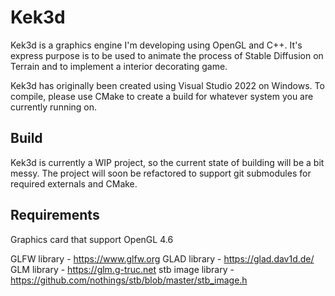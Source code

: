 # Kek3d

Kek3d is a graphics engine I'm developing using OpenGL and C++. It's express purpose is to be used to animate the process of Stable Diffusion on Terrain and to implement a interior decorating game.

Kek3d has originally been created using Visual Studio 2022 on Windows. To compile, please use CMake to create a build for whatever system you are currently running on. 

## Build

Kek3d is currently a WIP project, so the current state of building will be a bit messy. The project will soon be refactored to support git submodules for required externals and CMake. 

## Requirements
Graphics card that support OpenGL 4.6

GLFW library - https://www.glfw.org
GLAD library - https://glad.dav1d.de/
GLM library - https://glm.g-truc.net
stb image library - https://github.com/nothings/stb/blob/master/stb_image.h